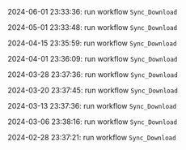 2024-06-01 23:33:36: run workflow `Sync_Download` 

2024-05-01 23:33:48: run workflow `Sync_Download` 

2024-04-15 23:35:59: run workflow `Sync_Download` 

2024-04-01 23:36:09: run workflow `Sync_Download` 

2024-03-28 23:37:36: run workflow `Sync_Download` 

2024-03-20 23:37:45: run workflow `Sync_Download` 

2024-03-13 23:37:36: run workflow `Sync_Download` 

2024-03-06 23:38:16: run workflow `Sync_Download` 

2024-02-28 23:37:21: run workflow `Sync_Download` 



